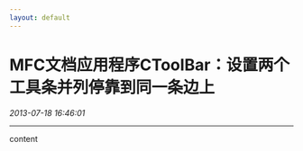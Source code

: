 ```yaml
---
layout: default
---
```


# MFC文档应用程序CToolBar：设置两个工具条并列停靠到同一条边上
_2013-07-18 16:46:01_

* * *

content
